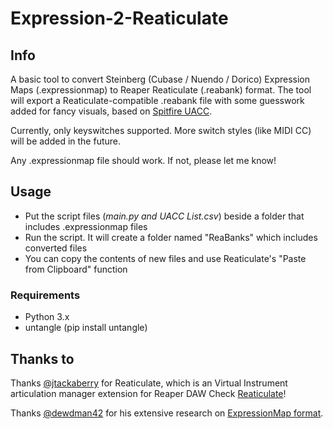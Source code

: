 # Expression-2-Reaticulate
## Info
A basic tool to convert Steinberg (Cubase / Nuendo / Dorico) Expression Maps (.expressionmap) to Reaper Reaticulate (.reabank) format.
The tool will export a Reaticulate-compatible .reabank file with some guesswork added for fancy visuals, based on [Spitfire UACC](https://spitfire-webassets.s3.amazonaws.com/pdfs/UACCv2spec.pdf).

Currently, only keyswitches supported. More switch styles (like MIDI CC) will be added in the future.

Any .expressionmap file should work. If not, please let me know!

## Usage
* Put the script files (_main.py and UACC List.csv_) beside a folder that includes .expressionmap files
* Run the script. It will create a folder named "ReaBanks" which includes converted files
* You can copy the contents of new files and use Reaticulate's "Paste from Clipboard" function

### Requirements
* Python 3.x
* untangle (pip install untangle)

## Thanks to
Thanks [@jtackaberry](https://github.com/jtackaberry) for Reaticulate, which is an Virtual Instrument articulation manager extension for Reaper DAW
Check [Reaticulate](http://reaticulate.com/)!

Thanks [@dewdman42](https://github.com/dewdman42) for his extensive research on [ExpressionMap format](https://gitlab.com/dewdman42/emz/-/wikis/ExpressionMap-XML).
